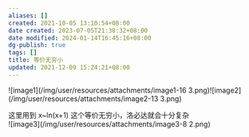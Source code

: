 ```yaml
---
aliases: []
created: 2021-10-05 13:10:54+08:00
date created: 2023-07-05T21:38:32+08:00
date modified: 2024-01-14T16:45:16+08:00
dg-publish: true
tags: []
title: 等价无穷小
updated: 2021-12-09 15:24:21+08:00
---
```


![image1](/img/user/resources/attachments/image1-16 3.png)![image2](/img/user/resources/attachments/image2-13 3.png)

这里用到 x\~ln(x+1) 这个等价无穷小，洛必达就会十分复杂  
![image3](/img/user/resources/attachments/image3-8 2.png)